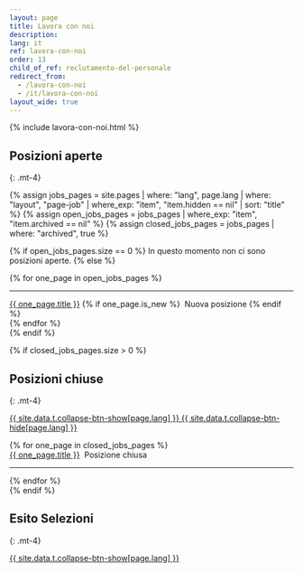 ```yaml
---
layout: page
title: Lavora con noi
description:
lang: it
ref: lavora-con-noi
order: 13
child_of_ref: reclutamento-del-personale
redirect_from:
  - /lavora-con-noi
  - /it/lavora-con-noi
layout_wide: true
---
```


{% include lavora-con-noi.html %}

## Posizioni aperte
{: .mt-4}

{% assign jobs_pages = site.pages | where: "lang", page.lang | where: "layout", "page-job" | where_exp: "item", "item.hidden == nil" | sort: "title" %}
{% assign open_jobs_pages = jobs_pages | where_exp: "item", "item.archived == nil" %}
{% assign closed_jobs_pages = jobs_pages | where: "archived", true %}

{% if open_jobs_pages.size == 0 %}
In questo momento non ci sono posizioni aperte.
{% else %}

<div class="jobpositions">
{% for one_page in open_jobs_pages %}
    <hr>
    <div>
    <a href="{{ one_page.url }}" title="{{ one_page.title }}"><span class="font-weight-bold">{{ one_page.title }}</span></a>
    {% if one_page.is_new %}
        <span class="small">&nbsp;Nuova posizione</span>
    {% endif %}
    </div>
{% endfor %}
</div>
{% endif %}

{% if closed_jobs_pages.size > 0 %}
## Posizioni chiuse
{: .mt-4}

<a class="btn btn-primary btn-sm" role="button" data-toggle="collapse" href="#jobsarchive" aria-expanded="false"
  aria-controls="jobsarchive" id="jobsarchive-collapse">
  <span class="seeall">{{ site.data.t.collapse-btn-show[page.lang] }}</span>
  <span class="hideall">{{ site.data.t.collapse-btn-hide[page.lang] }}</span>
</a>
<div class="jobpositions archived collapse" id="jobsarchive">
  {% for one_page in closed_jobs_pages %}
  <div>
    <a href="{{ one_page.url }}" title="{{ one_page.title }}"><span class="font-weight-bold">{{ one_page.title }}</span></a>
    <span class="small">&nbsp;Posizione chiusa</span>
  </div>
  <hr>
  {% endfor %}
</div>
{% endif %}

## Esito Selezioni
{: .mt-4}

<a class="btn btn-primary btn-sm" href="http://presidenza.governo.it/AmministrazioneTrasparente/BandiConcorso/index.html" target="_blank">
  <span class="seeall">{{ site.data.t.collapse-btn-show[page.lang] }}</span>
</a>
